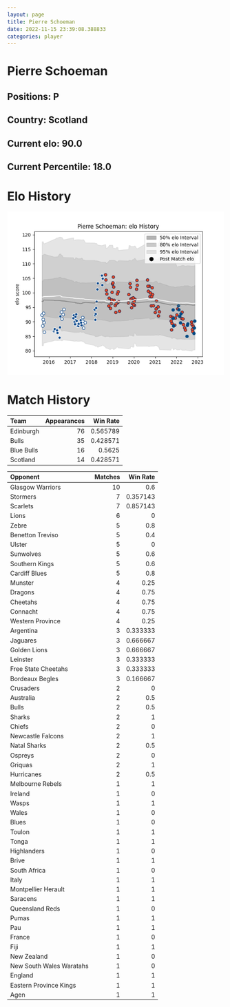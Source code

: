 ```yaml
---  
layout: page  
title: Pierre Schoeman  
date: 2022-11-15 23:39:08.388833  
categories: player  
---
```

# Pierre Schoeman

## Positions: P

## Country: Scotland

## Current elo: 90.0

## Current Percentile: 18.0

# Elo History


![elo history](history_PierreSchoeman.png)
# Match History


| Team       |   Appearances |   Win Rate |
|:-----------|--------------:|-----------:|
| Edinburgh  |            76 |   0.565789 |
| Bulls      |            35 |   0.428571 |
| Blue Bulls |            16 |   0.5625   |
| Scotland   |            14 |   0.428571 |

| Opponent                 |   Matches |   Win Rate |
|:-------------------------|----------:|-----------:|
| Glasgow Warriors         |        10 |   0.6      |
| Stormers                 |         7 |   0.357143 |
| Scarlets                 |         7 |   0.857143 |
| Lions                    |         6 |   0        |
| Zebre                    |         5 |   0.8      |
| Benetton Treviso         |         5 |   0.4      |
| Ulster                   |         5 |   0        |
| Sunwolves                |         5 |   0.6      |
| Southern Kings           |         5 |   0.6      |
| Cardiff Blues            |         5 |   0.8      |
| Munster                  |         4 |   0.25     |
| Dragons                  |         4 |   0.75     |
| Cheetahs                 |         4 |   0.75     |
| Connacht                 |         4 |   0.75     |
| Western Province         |         4 |   0.25     |
| Argentina                |         3 |   0.333333 |
| Jaguares                 |         3 |   0.666667 |
| Golden Lions             |         3 |   0.666667 |
| Leinster                 |         3 |   0.333333 |
| Free State Cheetahs      |         3 |   0.333333 |
| Bordeaux Begles          |         3 |   0.166667 |
| Crusaders                |         2 |   0        |
| Australia                |         2 |   0.5      |
| Bulls                    |         2 |   0.5      |
| Sharks                   |         2 |   1        |
| Chiefs                   |         2 |   0        |
| Newcastle Falcons        |         2 |   1        |
| Natal Sharks             |         2 |   0.5      |
| Ospreys                  |         2 |   0        |
| Griquas                  |         2 |   1        |
| Hurricanes               |         2 |   0.5      |
| Melbourne Rebels         |         1 |   1        |
| Ireland                  |         1 |   0        |
| Wasps                    |         1 |   1        |
| Wales                    |         1 |   0        |
| Blues                    |         1 |   0        |
| Toulon                   |         1 |   1        |
| Tonga                    |         1 |   1        |
| Highlanders              |         1 |   0        |
| Brive                    |         1 |   1        |
| South Africa             |         1 |   0        |
| Italy                    |         1 |   1        |
| Montpellier Herault      |         1 |   1        |
| Saracens                 |         1 |   1        |
| Queensland Reds          |         1 |   0        |
| Pumas                    |         1 |   1        |
| Pau                      |         1 |   1        |
| France                   |         1 |   0        |
| Fiji                     |         1 |   1        |
| New Zealand              |         1 |   0        |
| New South Wales Waratahs |         1 |   0        |
| England                  |         1 |   1        |
| Eastern Province Kings   |         1 |   1        |
| Agen                     |         1 |   1        |